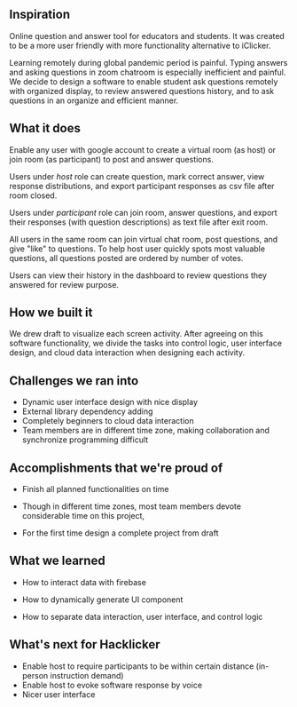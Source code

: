 ## Inspiration

Online question and answer tool for educators and students. It was created to be a more user friendly with more functionality alternative to iClicker.

Learning remotely during global pandemic period is painful. Typing answers and asking questions in zoom chatroom is especially inefficient and painful. We decide to design a software to enable student ask questions remotely with organized display, to review answered questions history, and to ask questions in an organize and efficient manner.

## What it does

Enable any user with google account to create a virtual room (as host) or join room (as participant) to post and answer questions.

Users under *host* role can create question, mark correct answer, view response distributions, and export participant responses as csv file after room closed.

Users under *participant* role can join room, answer questions, and export their responses (with question descriptions) as text file after exit room.

All users in the same room can join virtual chat room, post questions, and give "like" to questions. To help host user quickly spots most valuable questions,  all questions posted are ordered by number of votes.

Users can view their history in the dashboard to review questions they answered for review purpose.

## How we built it

We drew draft to visualize each screen activity. After agreeing on this software functionality, we divide the tasks into control logic, user interface design, and cloud data interaction when designing each activity.



## Challenges we ran into

- Dynamic user interface design with nice display
- External library dependency adding
- Completely beginners to cloud data interaction
- Team members are in different time zone, making collaboration and synchronize programming difficult



## Accomplishments that we're proud of

- Finish all planned functionalities on time

- Though in different time zones, most team members devote considerable time on this project, 

- For the first time design a complete project from draft

  

## What we learned

- How to interact data with firebase

- How to dynamically generate UI component

- How to separate data interaction, user interface, and control logic

  

## What's next for Hacklicker

- Enable host to require participants to be within certain distance (in-person instruction demand)
- Enable host to evoke software response by voice
- Nicer user interface